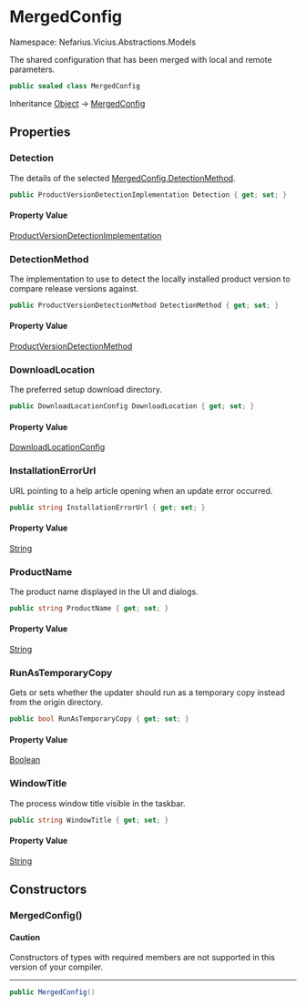 # MergedConfig

Namespace: Nefarius.Vicius.Abstractions.Models

The shared configuration that has been merged with local and remote parameters.

```csharp
public sealed class MergedConfig
```

Inheritance [Object](https://docs.microsoft.com/en-us/dotnet/api/system.object) → [MergedConfig](./nefarius.vicius.abstractions.models.mergedconfig.md)

## Properties

### <a id="properties-detection"/>**Detection**

The details of the selected [MergedConfig.DetectionMethod](./nefarius.vicius.abstractions.models.mergedconfig.md#detectionmethod).

```csharp
public ProductVersionDetectionImplementation Detection { get; set; }
```

#### Property Value

[ProductVersionDetectionImplementation](./nefarius.vicius.abstractions.models.productversiondetectionimplementation.md)<br>

### <a id="properties-detectionmethod"/>**DetectionMethod**

The implementation to use to detect the locally installed product version to compare release versions against.

```csharp
public ProductVersionDetectionMethod DetectionMethod { get; set; }
```

#### Property Value

[ProductVersionDetectionMethod](./nefarius.vicius.abstractions.models.productversiondetectionmethod.md)<br>

### <a id="properties-downloadlocation"/>**DownloadLocation**

The preferred setup download directory.

```csharp
public DownloadLocationConfig DownloadLocation { get; set; }
```

#### Property Value

[DownloadLocationConfig](./nefarius.vicius.abstractions.models.downloadlocationconfig.md)<br>

### <a id="properties-installationerrorurl"/>**InstallationErrorUrl**

URL pointing to a help article opening when an update error occurred.

```csharp
public string InstallationErrorUrl { get; set; }
```

#### Property Value

[String](https://docs.microsoft.com/en-us/dotnet/api/system.string)<br>

### <a id="properties-productname"/>**ProductName**

The product name displayed in the UI and dialogs.

```csharp
public string ProductName { get; set; }
```

#### Property Value

[String](https://docs.microsoft.com/en-us/dotnet/api/system.string)<br>

### <a id="properties-runastemporarycopy"/>**RunAsTemporaryCopy**

Gets or sets whether the updater should run as a temporary copy instead from the origin directory.

```csharp
public bool RunAsTemporaryCopy { get; set; }
```

#### Property Value

[Boolean](https://docs.microsoft.com/en-us/dotnet/api/system.boolean)<br>

### <a id="properties-windowtitle"/>**WindowTitle**

The process window title visible in the taskbar.

```csharp
public string WindowTitle { get; set; }
```

#### Property Value

[String](https://docs.microsoft.com/en-us/dotnet/api/system.string)<br>

## Constructors

### <a id="constructors-.ctor"/>**MergedConfig()**

#### Caution

Constructors of types with required members are not supported in this version of your compiler.

---

```csharp
public MergedConfig()
```
